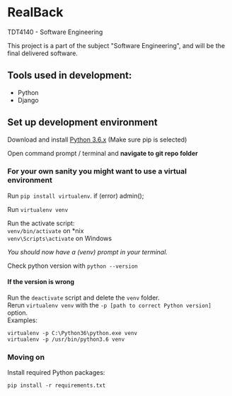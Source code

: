 # RealBack
TDT4140 - Software Engineering

This project is a part of the subject "Software Engineering", 
and will be the final delivered software.

## Tools used in development:
- Python
- Django

## Set up development environment

Download and install [Python 3.6.x](https://www.python.org/downloads/) (Make sure pip is selected)

Open command prompt / terminal and **navigate to git repo folder**

### For your own sanity you might want to use a virtual environment
Run `pip install virtualenv`. if (error) admin();

Run `virtualenv venv`

Run the activate script:  
`venv/bin/activate` on *nix  
`venv\Scripts\activate` on Windows

*You should now have a (venv) prompt in your terminal.*

Check python version with `python --version`  
#### If the version is wrong
Run the `deactivate` script and delete the `venv` folder.  
Rerun `virtualenv venv` with the `-p [path to correct Python version]` option.  
Examples:  
```
virtualenv -p C:\Python36\python.exe venv
virtualenv -p /usr/bin/python3.6 venv
```

### Moving on
Install required Python packages:
```
pip install -r requirements.txt
```
